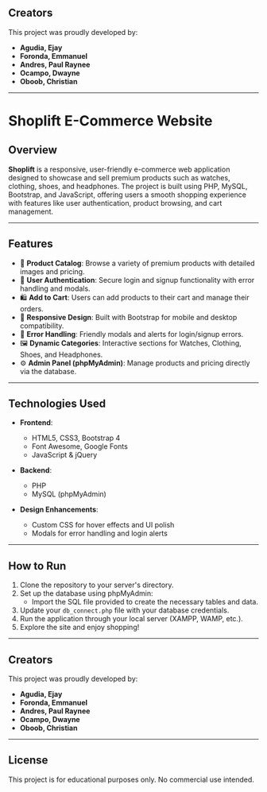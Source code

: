 ## Creators

This project was proudly developed by:

- **Agudia, Ejay**
- **Foronda, Emmanuel**
- **Andres, Paul Raynee**
- **Ocampo, Dwayne**
- **Oboob, Christian**

---
# Shoplift E-Commerce Website

## Overview

**Shoplift** is a responsive, user-friendly e-commerce web application designed to showcase and sell premium products such as watches, clothing, shoes, and headphones. The project is built using PHP, MySQL, Bootstrap, and JavaScript, offering users a smooth shopping experience with features like user authentication, product browsing, and cart management.

---

## Features

- 🛒 **Product Catalog**: Browse a variety of premium products with detailed images and pricing.
- 🔐 **User Authentication**: Secure login and signup functionality with error handling and modals.
- 🛍️ **Add to Cart**: Users can add products to their cart and manage their orders.
- 🎨 **Responsive Design**: Built with Bootstrap for mobile and desktop compatibility.
- 💬 **Error Handling**: Friendly modals and alerts for login/signup errors.
- 🖼️ **Dynamic Categories**: Interactive sections for Watches, Clothing, Shoes, and Headphones.
- ⚙️ **Admin Panel (phpMyAdmin)**: Manage products and pricing directly via the database.

---

## Technologies Used

- **Frontend**:  
  - HTML5, CSS3, Bootstrap 4  
  - Font Awesome, Google Fonts  
  - JavaScript & jQuery

- **Backend**:  
  - PHP  
  - MySQL (phpMyAdmin)

- **Design Enhancements**:  
  - Custom CSS for hover effects and UI polish  
  - Modals for error handling and login alerts

---

## How to Run

1. Clone the repository to your server's directory.
2. Set up the database using phpMyAdmin:
   - Import the SQL file provided to create the necessary tables and data.
3. Update your `db_connect.php` file with your database credentials.
4. Run the application through your local server (XAMPP, WAMP, etc.).
5. Explore the site and enjoy shopping!

---

## Creators

This project was proudly developed by:

- **Agudia, Ejay**
- **Foronda, Emmanuel**
- **Andres, Paul Raynee**
- **Ocampo, Dwayne**
- **Oboob, Christian**

---

## License

This project is for educational purposes only. No commercial use intended.
